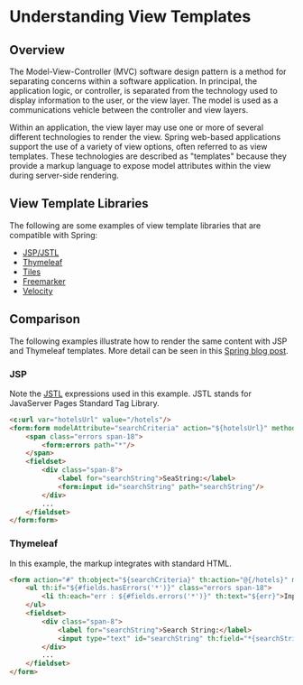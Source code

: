 # Understanding View Templates

## Overview

The Model-View-Controller (MVC) software design pattern is a method for separating concerns within a software application. In principal, the application logic, or controller, is separated from the technology used to display information to the user, or the view layer. The model is used as a communications vehicle between the controller and view layers.

Within an application, the view layer may use one or more of several different technologies to render the view. Spring web-based applications support the use of a variety of view options, often referred to as view templates. These technologies are described as "templates" because they provide a markup language to expose model attributes within the view during server-side rendering.

## View Template Libraries

The following are some examples of view template libraries that are compatible with Spring:

 - [JSP/JSTL](http://www.oracle.com/technetwork/java/javaee/jsp/index.html)
 - [Thymeleaf](http://www.thymeleaf.org/)
 - [Tiles](http://tiles.apache.org/)
 - [Freemarker](http://freemarker.org/)
 - [Velocity](http://velocity.apache.org/tools/devel/view/)


## Comparison

The following examples illustrate how to render the same content with JSP and Thymeleaf templates. More detail can be seen in this [Spring blog post](http://blog.springsource.org/2013/03/26/bringing-new-life-to-spring-travel-with-thymeleaf/).

### JSP

Note the [JSTL](http://en.wikipedia.org/wiki/JavaServer_Pages_Standard_Tag_Library) expressions used in this example. JSTL stands for JavaServer Pages Standard Tag Library.

```html
<c:url var="hotelsUrl" value="/hotels"/>
<form:form modelAttribute="searchCriteria" action="${hotelsUrl}" method="get" cssClass="inline">
    <span class="errors span-18">
        <form:errors path="*"/>
    </span>
    <fieldset>
        <div class="span-8">
            <label for="searchString">SeaString:</label>
            <form:input id="searchString" path="searchString"/>
        </div>
        ...
    </fieldset>
</form:form>
```

### Thymeleaf

In this example, the markup integrates with standard HTML.

```html
<form action="#" th:object="${searchCriteria}" th:action="@{/hotels}" method="get" class="inline">
    <ul th:if="${#fields.hasErrors('*')}" class="errors span-18">
        <li th:each="err : ${#fields.errors('*')}" th:text="${err}">Input is incorrect</li>
    </ul>
    <fieldset>
        <div class="span-8">
            <label for="searchString">Search String:</label>
            <input type="text" id="searchString" th:field="*{searchString}" />
        </div>
        ...
    </fieldset>
</form>
```
